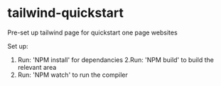 # tailwind-quickstart
Pre-set up tailwind page for quickstart one page websites

Set up:

1. Run: 'NPM install' for dependancies
2.Run: 'NPM build' to build the relevant area
3. Run: 'NPM watch' to run the compiler
